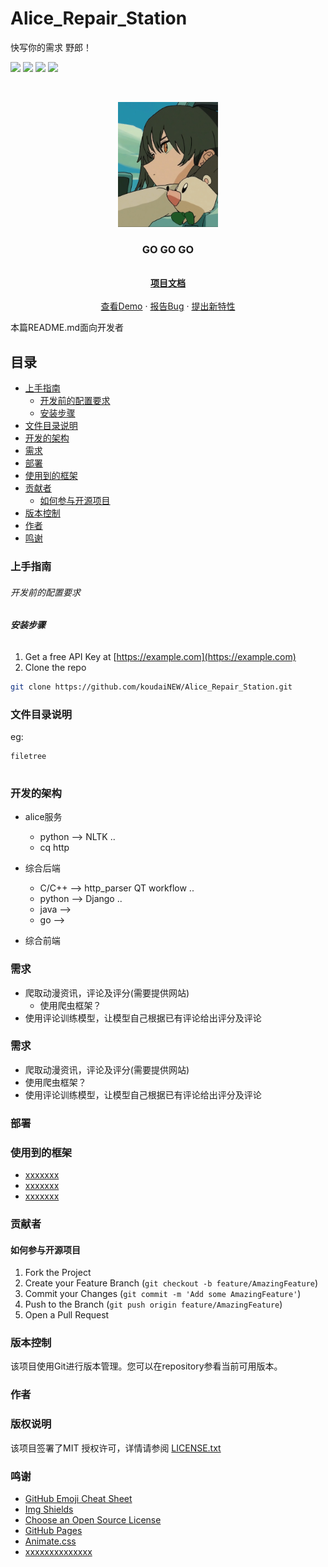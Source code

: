
# Alice_Repair_Station

快写你的需求 野郎！

<!-- PROJECT SHIELDS -->

<img src="https://img.shields.io/badge/platform-linux-green"> <img src="https://img.shields.io/badge/host-x86-purple"> <img src="https://img.shields.io/badge/language-mix-yellow"> <img src="https://img.shields.io/badge/version-v0.0.0-blue"> 

<!-- PROJECT LOGO -->
<br />

<p align="center">
  <a href="https://github.com/koudaiNEW/Alice_Repair_Station">
    <img src="git_resource/勘ぐれい.jpg" alt="Logo" width="160" height="200">
  </a>

  <h3 align="center">GO GO GO</h3>
  <p align="center">
    <br />
    <a href="https://github.com/koudaiNEW/Alice_Repair_Station"><strong>项目文档</strong></a>
    <br />
    <br />
    <a href="https://github.com/koudaiNEW/Alice_Repair_Station">查看Demo</a>
    ·
    <a href="https://github.com/koudaiNEW/Alice_Repair_Station/issues">报告Bug</a>
    ·
    <a href="https://github.com/koudaiNEW/Alice_Repair_Station/issues">提出新特性</a>
  </p>

</p>


 本篇README.md面向开发者
 
## 目录

- [上手指南](#上手指南)
  - [开发前的配置要求](#开发前的配置要求)
  - [安装步骤](#安装步骤)
- [文件目录说明](#文件目录说明)
- [开发的架构](#开发的架构)
- [需求](#需求)
- [部署](#部署)
- [使用到的框架](#使用到的框架)
- [贡献者](#贡献者)
  - [如何参与开源项目](#如何参与开源项目)
- [版本控制](#版本控制)
- [作者](#作者)
- [鸣谢](#鸣谢)

### 上手指南





###### 开发前的配置要求



###### **安装步骤**

1. Get a free API Key at [https://example.com](https://example.com)
2. Clone the repo

```sh
git clone https://github.com/koudaiNEW/Alice_Repair_Station.git
```

### 文件目录说明
eg:

```
filetree 


```

### 开发的架构 
- alice服务
  - python --> NLTK ..
  - cq http
  
- 综合后端
  - C/C++ --> http_parser QT workflow ..
  - python --> Django ..
  - java -->
  - go -->

  
- 综合前端
  

### 需求
- 爬取动漫资讯，评论及评分(需要提供网站)
  - 使用爬虫框架？
- 使用评论训练模型，让模型自己根据已有评论给出评分及评论

### 需求
- 爬取动漫资讯，评论及评分(需要提供网站)
 - 使用爬虫框架？
- 使用评论训练模型，让模型自己根据已有评论给出评分及评论


### 部署



### 使用到的框架

- [xxxxxxx](https://getbootstrap.com)
- [xxxxxxx](https://jquery.com)
- [xxxxxxx](https://laravel.com)

### 贡献者



#### 如何参与开源项目




1. Fork the Project
2. Create your Feature Branch (`git checkout -b feature/AmazingFeature`)
3. Commit your Changes (`git commit -m 'Add some AmazingFeature'`)
4. Push to the Branch (`git push origin feature/AmazingFeature`)
5. Open a Pull Request



### 版本控制

该项目使用Git进行版本管理。您可以在repository参看当前可用版本。

### 作者





### 版权说明

该项目签署了MIT 授权许可，详情请参阅 [LICENSE.txt](https://github.com/koudaiNEW/Alice_Repair_Station/blob/main/LICENSE)

### 鸣谢


- [GitHub Emoji Cheat Sheet](https://www.webpagefx.com/tools/emoji-cheat-sheet)
- [Img Shields](https://shields.io)
- [Choose an Open Source License](https://choosealicense.com)
- [GitHub Pages](https://pages.github.com)
- [Animate.css](https://daneden.github.io/animate.css)
- [xxxxxxxxxxxxxx](https://connoratherton.com/loaders)

<!-- links -->
[your-project-path]:shaojintian/Best_README_template
[contributors-shield]: https://img.shields.io/github/contributors/shaojintian/Best_README_template.svg?style=flat-square
[contributors-url]: https://github.com/shaojintian/Best_README_template/graphs/contributors
[forks-shield]: https://img.shields.io/github/forks/shaojintian/Best_README_template.svg?style=flat-square
[forks-url]: https://github.com/shaojintian/Best_README_template/network/members
[stars-shield]: https://img.shields.io/github/stars/shaojintian/Best_README_template.svg?style=flat-square
[stars-url]: https://github.com/shaojintian/Best_README_template/stargazers
[issues-shield]: https://img.shields.io/github/issues/shaojintian/Best_README_template.svg?style=flat-square
[issues-url]: https://img.shields.io/github/issues/shaojintian/Best_README_template.svg
[license-shield]: https://img.shields.io/github/license/shaojintian/Best_README_template.svg?style=flat-square
[license-url]: https://github.com/shaojintian/Best_README_template/blob/master/LICENSE.txt
[linkedin-shield]: https://img.shields.io/badge/-LinkedIn-black.svg?style=flat-square&logo=linkedin&colorB=555
[linkedin-url]: https://linkedin.com/in/shaojintian
